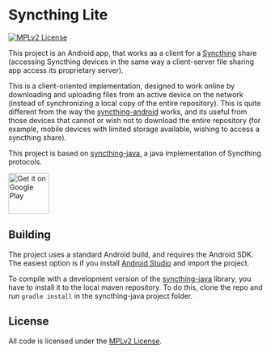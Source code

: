 # Syncthing Lite

[![MPLv2 License](https://img.shields.io/badge/license-MPLv2-blue.svg?style=flat-square)](https://www.mozilla.org/MPL/2.0/)

This project is an Android app, that works as a client for a [Syncthing][1] share (accessing 
Syncthing devices in the same way a client-server file sharing app access its proprietary server). 

This is a client-oriented implementation, designed to work online by downloading and 
uploading files from an active device on the network (instead of synchronizing a local copy of 
the entire repository). This is quite different from the way the [syncthing-android][2] works, 
and its useful from those devices that cannot or wish not to download the entire repository (for 
example, mobile devices with limited storage available, wishing to access a syncthing share).

This project is based on [syncthing-java][3], a java implementation of Syncthing protocols.

[<img alt="Get it on Google Play" src="https://play.google.com/intl/en_us/badges/images/generic/en_badge_web_generic.png" height="80">](https://play.google.com/store/apps/details?id=net.syncthing.lite)

## Building

The project uses a standard Android build, and requires the Android SDK. The easiest option is if
you install [Android Studio][4] and import the project.

To compile with a development version of the [syncthing-java][3] library, you have to install it to
the local maven repository. To do this, clone the repo and run `gradle install` in the
syncthing-java project folder.

## License
All code is licensed under the [MPLv2 License][5].

[1]: https://syncthing.net/
[2]: https://github.com/syncthing/syncthing-android
[3]: https://github.com/Nutomic/syncthing-java
[4]: https://developer.android.com/studio/index.html
[5]: LICENSE
